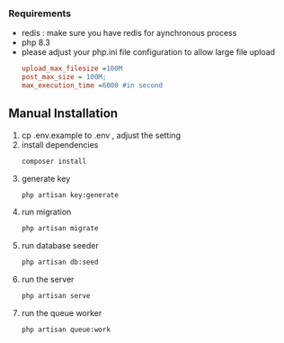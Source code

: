 ### Requirements
- redis : make sure you have redis for aynchronous process
- php 8.3
- please adjust your php.ini file configuration to allow large file upload
    ```ini
    upload_max_filesize =100M
    post_max_size = 100M;
    max_execution_time =6000 #in second
    ```


## Manual Installation
1. cp .env.example to .env , adjust the setting 
2. install dependencies
    ```bash
    composer install
    ```
3. generate key
    ```bash
    php artisan key:generate
    ```
4. run migration
    ```bash
    php artisan migrate
    ```
5. run database seeder
    ```bash
    php artisan db:seed
    ```
6. run the server 
    ```bash
    php artisan serve
    ```
7. run the queue worker
    ```bash
    php artisan queue:work
    ```
